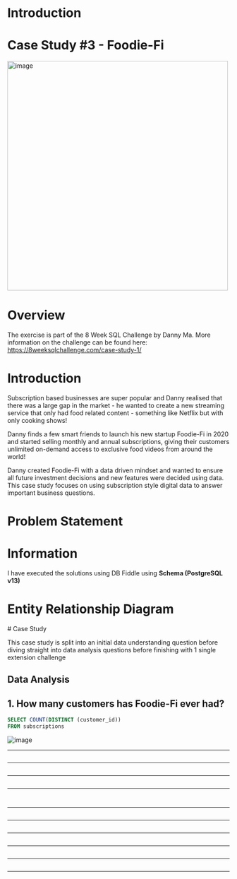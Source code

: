 # Introduction

# Case Study #3 - Foodie-Fi
<img src="https://user-images.githubusercontent.com/81607668/129742132-8e13c136-adf2-49c4-9866-dec6be0d30f0.png" width="500" height="520" alt="image">

# Overview

The exercise is part of the 8 Week SQL Challenge by Danny Ma. More information on the challenge can be found here: https://8weeksqlchallenge.com/case-study-1/

# Introduction

Subscription based businesses are super popular and Danny realised that there was a large gap in the market - he wanted to create a new streaming service that only had food related content - something like Netflix but with only cooking shows!

Danny finds a few smart friends to launch his new startup Foodie-Fi in 2020 and started selling monthly and annual subscriptions, giving their customers unlimited on-demand access to exclusive food videos from around the world!

Danny created Foodie-Fi with a data driven mindset and wanted to ensure all future investment decisions and new features were decided using data. This case study focuses on using subscription style digital data to answer important business questions.

# Problem Statement
<add text>
  
# Information

I have executed the solutions using DB Fiddle using **Schema (PostgreSQL v13)** 

# Entity Relationship Diagram
<add diagram>
# Case Study

This case study is split into an initial data understanding question before diving straight into data analysis questions before finishing with 1 single extension challenge

## Data Analysis

## 1. How many customers has Foodie-Fi ever had?
```sql
SELECT COUNT(DISTINCT (customer_id))
FROM subscriptions
```
![image](https://github.com/user-attachments/assets/9f714216-19a1-441e-a98e-0a7069ec4b6e)

---

```sql
```
---

```sql
```
---


```sql
```
---

```sql
```

```sql
```
---

```sql
```
---

```sql
```
---


```sql
```
---


```sql
```
---

```sql
```
---

